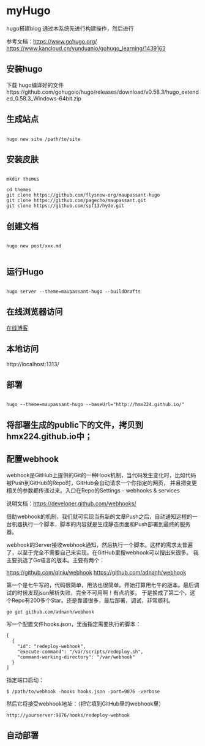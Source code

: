 # myHugo
hugo搭建blog
通过本系统先进行构建操作，然后进行


参考文档：https://www.gohugo.org/
https://www.kancloud.cn/yunduanio/gohugo_learning/1439163

## 安装hugo
下载 hugo编译好的文件https://github.com/gohugoio/hugo/releases/download/v0.58.3/hugo_extended_0.58.3_Windows-64bit.zip

## 生成站点
```cgo

hugo new site /path/to/site

```
## 安装皮肤


```cgo

mkdir themes

cd themes
git clone https://github.com/flysnow-org/maupassant-hugo
git clone https://github.com/pagecho/maupassant.git
git clone https://github.com/spf13/hyde.git

```
## 创建文档

```cgo

hugo new post/xxx.md


```
## 运行Hugo

```cgo

hugo server --theme=maupassant-hugo --buildDrafts

```

## 在线浏览器访问
[在线博客](https://www.ifanatic.cn)

## 本地访问 
http://localhost:1313/

## 部署

```cgo

hugo --theme=maupassant-hugo --baseUrl="http://hmx224.github.io/"

```

## 将部署生成的public下的文件，拷贝到hmx224.github.io中；


## 配置webhook

webhook是GitHub上提供的Git的一种Hook机制，当代码发生变化时，比如代码被Push到GitHub的Repo时，GitHub会自动请求一个你指定的网页，
并且把变更相关的参数都传递过来。入口在Repo的Settings - webhooks & services

说明文档：https://developer.github.com/webhooks/

借助webhook的机制，我们就可实现当有新的文章Push之后，自动通知远程的一台机器执行一个脚本，脚本的内容就是生成静态页面和Push部署到最终的服务器。

webhook的Server接收webhook通知，然后执行一个脚本。这样的需求太普遍了，以至于完全不需要自己来实现。在GitHub里搜webhook可以搜出来很多。
我主要挑选了Go语言的版本。主要有两个：

https://github.com/qiniu/webhook
https://github.com/adnanh/webhook

第一个是七牛写的，代码很简单，用法也很简单。开始打算用七牛的版本。最后调试的时候发现json解析失败，完全不可用啊！有点坑爹。
于是换成了第二个，这个Repo有200多个Star。还是靠谱很多，最后部署，调试，非常顺利。


```
go get github.com/adnanh/webhook
```

写一个配置文件hooks.json，里面指定需要执行的脚本：

```
[
  {
    "id": "redeploy-webhook",
    "execute-command": "/var/scripts/redeploy.sh",
    "command-working-directory": "/var/webhook"
  }
]
```
指定端口启动：
```
$ /path/to/webhook -hooks hooks.json -port=9876 -verbose
```

然后它将接受webhook地址：（把它填到GitHub里的webhook里）
```
http://yourserver:9876/hooks/redeploy-webhook
```
## 自动部署
